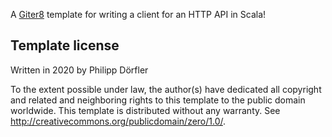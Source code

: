 A [Giter8][g8] template for writing a client for an HTTP API in Scala!

Template license
----------------
Written in 2020 by Philipp Dörfler

To the extent possible under law, the author(s) have dedicated all copyright and related
and neighboring rights to this template to the public domain worldwide.
This template is distributed without any warranty. See <http://creativecommons.org/publicdomain/zero/1.0/>.

[g8]: http://www.foundweekends.org/giter8/